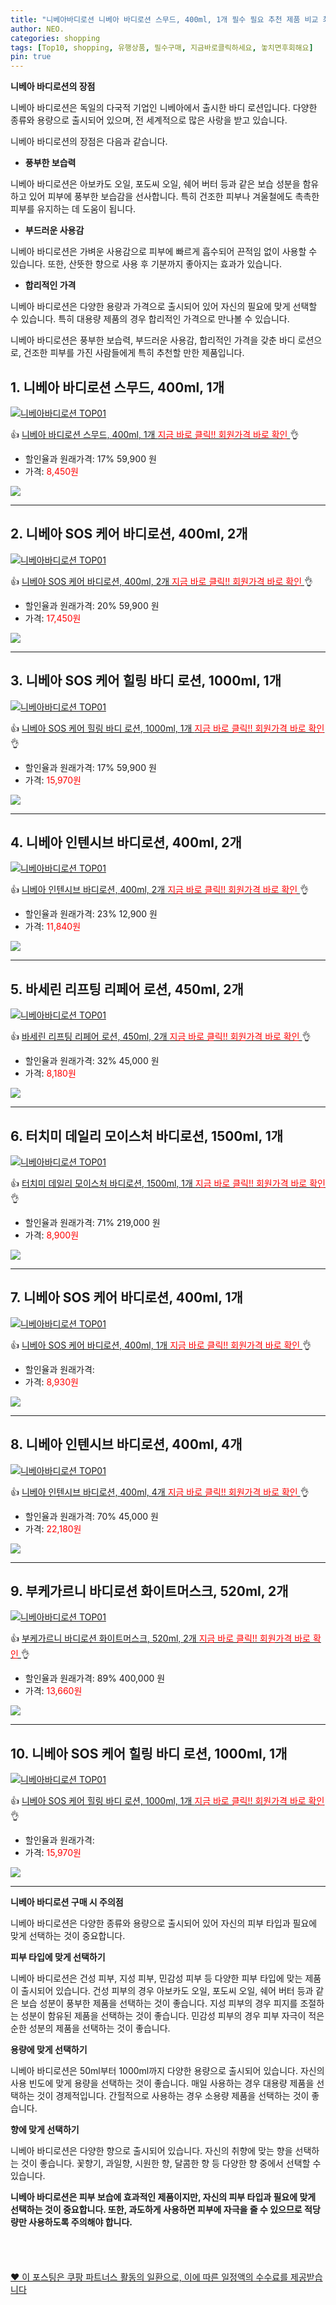 ```yaml
---
title: "니베아바디로션 니베아 바디로션 스무드, 400ml, 1개 필수 필요 추천 제품 비교 최저 가격 비교 장점 구매 후기 구매평"
author: NEO.
categories: shopping
tags: [Top10, shopping, 유행상품, 필수구매, 지금바로클릭하세요, 놓치면후회해요]
pin: true
---
```

**니베아 바디로션의 장점**

니베아 바디로션은 독일의 다국적 기업인 니베아에서 출시한 바디 로션입니다. 다양한 종류와 용량으로 출시되어 있으며, 전 세계적으로 많은 사랑을 받고 있습니다.

니베아 바디로션의 장점은 다음과 같습니다.

* **풍부한 보습력**

니베아 바디로션은 아보카도 오일, 포도씨 오일, 쉐어 버터 등과 같은 보습 성분을 함유하고 있어 피부에 풍부한 보습감을 선사합니다. 특히 건조한 피부나 겨울철에도 촉촉한 피부를 유지하는 데 도움이 됩니다.

* **부드러운 사용감**

니베아 바디로션은 가벼운 사용감으로 피부에 빠르게 흡수되어 끈적임 없이 사용할 수 있습니다. 또한, 산뜻한 향으로 사용 후 기분까지 좋아지는 효과가 있습니다.

* **합리적인 가격**

니베아 바디로션은 다양한 용량과 가격으로 출시되어 있어 자신의 필요에 맞게 선택할 수 있습니다. 특히 대용량 제품의 경우 합리적인 가격으로 만나볼 수 있습니다.

니베아 바디로션은 풍부한 보습력, 부드러운 사용감, 합리적인 가격을 갖춘 바디 로션으로, 건조한 피부를 가진 사람들에게 특히 추천할 만한 제품입니다.

   

## 1. 니베아 바디로션 스무드, 400ml, 1개

[![니베아바디로션 TOP01](https://thumbnail8.coupangcdn.com/thumbnails/remote/490x490ex/image/product/image/vendoritem/2019/01/28/3000062446/a1e33def-56c3-492c-b65b-3d50de28f167.jpg)](https://link.coupang.com/re/AFFSDP?lptag=AF3617701&subid=GithubCoopas&pageKey=48423&traceid=V0-153&itemId=117839&vendorItemId=3000062446)


👍 [니베아 바디로션 스무드, 400ml, 1개 <font color=red> 지금 바로 클릭!! 회원가격 바로 확인 </font> ](https://link.coupang.com/re/AFFSDP?lptag=AF3617701&subid=GithubCoopas&pageKey=48423&traceid=V0-153&itemId=117839&vendorItemId=3000062446) 👌 


- 할인율과 원래가격: 17%  59,900   원
- 가격: <span style='color:red'>8,450원</span>

[![](/discount_price.png)](https://link.coupang.com/re/AFFSDP?lptag=AF3617701&subid=GithubCoopas&pageKey=48423&traceid=V0-153&itemId=117839&vendorItemId=3000062446)

---


   

## 2. 니베아 SOS 케어 바디로션, 400ml, 2개

[![니베아바디로션 TOP01](https://thumbnail8.coupangcdn.com/thumbnails/remote/490x490ex/image/retail/images/8a270750-8165-4d47-ba83-28cbee3404bd5536940952339832703.png)](https://link.coupang.com/re/AFFSDP?lptag=AF3617701&subid=GithubCoopas&pageKey=168476614&traceid=V0-153&itemId=18014420291&vendorItemId=85169860794)


👍 [니베아 SOS 케어 바디로션, 400ml, 2개 <font color=red> 지금 바로 클릭!! 회원가격 바로 확인 </font> ](https://link.coupang.com/re/AFFSDP?lptag=AF3617701&subid=GithubCoopas&pageKey=168476614&traceid=V0-153&itemId=18014420291&vendorItemId=85169860794) 👌 


- 할인율과 원래가격: 20%  59,900   원
- 가격: <span style='color:red'>17,450원</span>

[![](/discount_price.png)](https://link.coupang.com/re/AFFSDP?lptag=AF3617701&subid=GithubCoopas&pageKey=168476614&traceid=V0-153&itemId=18014420291&vendorItemId=85169860794)

---


   

## 3. 니베아 SOS 케어 힐링 바디 로션, 1000ml, 1개

[![니베아바디로션 TOP01](https://thumbnail8.coupangcdn.com/thumbnails/remote/490x490ex/image/retail/images/2022/10/07/18/0/4305cb88-f314-40b0-8069-2b6f6a33ffb2.png)](https://link.coupang.com/re/AFFSDP?lptag=AF3617701&subid=GithubCoopas&pageKey=7757878085&traceid=V0-153&itemId=16204002178&vendorItemId=83398528652)


👍 [니베아 SOS 케어 힐링 바디 로션, 1000ml, 1개 <font color=red> 지금 바로 클릭!! 회원가격 바로 확인 </font> ](https://link.coupang.com/re/AFFSDP?lptag=AF3617701&subid=GithubCoopas&pageKey=7757878085&traceid=V0-153&itemId=16204002178&vendorItemId=83398528652) 👌 


- 할인율과 원래가격: 17%  59,900   원
- 가격: <span style='color:red'>15,970원</span>

[![](/discount_price.png)](https://link.coupang.com/re/AFFSDP?lptag=AF3617701&subid=GithubCoopas&pageKey=7757878085&traceid=V0-153&itemId=16204002178&vendorItemId=83398528652)

---


   

## 4. 니베아 인텐시브 바디로션, 400ml, 2개

[![니베아바디로션 TOP01](https://thumbnail9.coupangcdn.com/thumbnails/remote/490x490ex/image/retail/images/1c30da56-8203-43c2-ad9b-50f2b12686992841842338832870184.png)](https://link.coupang.com/re/AFFSDP?lptag=AF3617701&subid=GithubCoopas&pageKey=48392&traceid=V0-153&itemId=6329670&vendorItemId=85322709854)


👍 [니베아 인텐시브 바디로션, 400ml, 2개 <font color=red> 지금 바로 클릭!! 회원가격 바로 확인 </font> ](https://link.coupang.com/re/AFFSDP?lptag=AF3617701&subid=GithubCoopas&pageKey=48392&traceid=V0-153&itemId=6329670&vendorItemId=85322709854) 👌 


- 할인율과 원래가격: 23%  12,900   원
- 가격: <span style='color:red'>11,840원</span>

[![](/discount_price.png)](https://link.coupang.com/re/AFFSDP?lptag=AF3617701&subid=GithubCoopas&pageKey=48392&traceid=V0-153&itemId=6329670&vendorItemId=85322709854)

---


   

## 5. 바세린 리프팅 리페어 로션, 450ml, 2개

[![니베아바디로션 TOP01](https://thumbnail9.coupangcdn.com/thumbnails/remote/490x490ex/image/retail/images/6356249828395615-bdc5df76-b9b2-4fb1-88f0-557730f689a4.jpg)](https://link.coupang.com/re/AFFSDP?lptag=AF3617701&subid=GithubCoopas&pageKey=6279468671&traceid=V0-153&itemId=17910175309&vendorItemId=85072862512)


👍 [바세린 리프팅 리페어 로션, 450ml, 2개 <font color=red> 지금 바로 클릭!! 회원가격 바로 확인 </font> ](https://link.coupang.com/re/AFFSDP?lptag=AF3617701&subid=GithubCoopas&pageKey=6279468671&traceid=V0-153&itemId=17910175309&vendorItemId=85072862512) 👌 


- 할인율과 원래가격: 32%  45,000   원
- 가격: <span style='color:red'>8,180원</span>

[![](/discount_price.png)](https://link.coupang.com/re/AFFSDP?lptag=AF3617701&subid=GithubCoopas&pageKey=6279468671&traceid=V0-153&itemId=17910175309&vendorItemId=85072862512)

---


   

## 6. 터치미 데일리 모이스처 바디로션, 1500ml, 1개

[![니베아바디로션 TOP01](https://thumbnail6.coupangcdn.com/thumbnails/remote/490x490ex/image/rs_quotation_api/vhgi096b/6323da2a4a7a42228bee0929f51eba65.jpg)](https://link.coupang.com/re/AFFSDP?lptag=AF3617701&subid=GithubCoopas&pageKey=6058879152&traceid=V0-153&itemId=10456980721&vendorItemId=77738781733)


👍 [터치미 데일리 모이스처 바디로션, 1500ml, 1개 <font color=red> 지금 바로 클릭!! 회원가격 바로 확인 </font> ](https://link.coupang.com/re/AFFSDP?lptag=AF3617701&subid=GithubCoopas&pageKey=6058879152&traceid=V0-153&itemId=10456980721&vendorItemId=77738781733) 👌 


- 할인율과 원래가격: 71%  219,000   원
- 가격: <span style='color:red'>8,900원</span>

[![](/discount_price.png)](https://link.coupang.com/re/AFFSDP?lptag=AF3617701&subid=GithubCoopas&pageKey=6058879152&traceid=V0-153&itemId=10456980721&vendorItemId=77738781733)

---


   

## 7. 니베아 SOS 케어 바디로션, 400ml, 1개

[![니베아바디로션 TOP01](https://thumbnail10.coupangcdn.com/thumbnails/remote/490x490ex/image/retail/images/9529818969951621-6d81a28b-90db-431c-a74d-24a410e344da.jpg)](https://link.coupang.com/re/AFFSDP?lptag=AF3617701&subid=GithubCoopas&pageKey=168476614&traceid=V0-153&itemId=17804701797&vendorItemId=3000062438)


👍 [니베아 SOS 케어 바디로션, 400ml, 1개 <font color=red> 지금 바로 클릭!! 회원가격 바로 확인 </font> ](https://link.coupang.com/re/AFFSDP?lptag=AF3617701&subid=GithubCoopas&pageKey=168476614&traceid=V0-153&itemId=17804701797&vendorItemId=3000062438) 👌 


- 할인율과 원래가격: 
- 가격: <span style='color:red'>8,930원</span>

[![](/discount_price.png)](https://link.coupang.com/re/AFFSDP?lptag=AF3617701&subid=GithubCoopas&pageKey=168476614&traceid=V0-153&itemId=17804701797&vendorItemId=3000062438)

---


   

## 8. 니베아 인텐시브 바디로션, 400ml, 4개

[![니베아바디로션 TOP01](https://thumbnail8.coupangcdn.com/thumbnails/remote/490x490ex/image/retail/images/7fae9372-773b-4b49-8750-efd7089b57868061305533284638614.png)](https://link.coupang.com/re/AFFSDP?lptag=AF3617701&subid=GithubCoopas&pageKey=48392&traceid=V0-153&itemId=204295540&vendorItemId=85322712243)


👍 [니베아 인텐시브 바디로션, 400ml, 4개 <font color=red> 지금 바로 클릭!! 회원가격 바로 확인 </font> ](https://link.coupang.com/re/AFFSDP?lptag=AF3617701&subid=GithubCoopas&pageKey=48392&traceid=V0-153&itemId=204295540&vendorItemId=85322712243) 👌 


- 할인율과 원래가격: 70%  45,000   원
- 가격: <span style='color:red'>22,180원</span>

[![](/discount_price.png)](https://link.coupang.com/re/AFFSDP?lptag=AF3617701&subid=GithubCoopas&pageKey=48392&traceid=V0-153&itemId=204295540&vendorItemId=85322712243)

---


   

## 9. 부케가르니 바디로션 화이트머스크, 520ml, 2개

[![니베아바디로션 TOP01](https://thumbnail6.coupangcdn.com/thumbnails/remote/490x490ex/image/retail/images/1153193829313569-29db5313-c8c9-4827-921f-b5fceb4eb391.jpg)](https://link.coupang.com/re/AFFSDP?lptag=AF3617701&subid=GithubCoopas&pageKey=7078257726&traceid=V0-153&itemId=20051253780&vendorItemId=4219509635)


👍 [부케가르니 바디로션 화이트머스크, 520ml, 2개 <font color=red> 지금 바로 클릭!! 회원가격 바로 확인 </font> ](https://link.coupang.com/re/AFFSDP?lptag=AF3617701&subid=GithubCoopas&pageKey=7078257726&traceid=V0-153&itemId=20051253780&vendorItemId=4219509635) 👌 


- 할인율과 원래가격: 89%  400,000   원
- 가격: <span style='color:red'>13,660원</span>

[![](/discount_price.png)](https://link.coupang.com/re/AFFSDP?lptag=AF3617701&subid=GithubCoopas&pageKey=7078257726&traceid=V0-153&itemId=20051253780&vendorItemId=4219509635)

---


   

## 10. 니베아 SOS 케어 힐링 바디 로션, 1000ml, 1개

[![니베아바디로션 TOP01](https://thumbnail8.coupangcdn.com/thumbnails/remote/490x490ex/image/retail/images/2022/10/07/18/0/4305cb88-f314-40b0-8069-2b6f6a33ffb2.png)](https://link.coupang.com/re/AFFSDP?lptag=AF3617701&subid=GithubCoopas&pageKey=7757878085&traceid=V0-153&itemId=16204002178&vendorItemId=83398528652)


👍 [니베아 SOS 케어 힐링 바디 로션, 1000ml, 1개 <font color=red> 지금 바로 클릭!! 회원가격 바로 확인 </font> ](https://link.coupang.com/re/AFFSDP?lptag=AF3617701&subid=GithubCoopas&pageKey=7757878085&traceid=V0-153&itemId=16204002178&vendorItemId=83398528652) 👌 


- 할인율과 원래가격: 
- 가격: <span style='color:red'>15,970원</span>

[![](/discount_price.png)](https://link.coupang.com/re/AFFSDP?lptag=AF3617701&subid=GithubCoopas&pageKey=7757878085&traceid=V0-153&itemId=16204002178&vendorItemId=83398528652)

---
**니베아 바디로션 구매 시 주의점**

니베아 바디로션은 다양한 종류와 용량으로 출시되어 있어 자신의 피부 타입과 필요에 맞게 선택하는 것이 중요합니다.

**피부 타입에 맞게 선택하기**

니베아 바디로션은 건성 피부, 지성 피부, 민감성 피부 등 다양한 피부 타입에 맞는 제품이 출시되어 있습니다. 건성 피부의 경우 아보카도 오일, 포도씨 오일, 쉐어 버터 등과 같은 보습 성분이 풍부한 제품을 선택하는 것이 좋습니다. 지성 피부의 경우 피지를 조절하는 성분이 함유된 제품을 선택하는 것이 좋습니다. 민감성 피부의 경우 피부 자극이 적은 순한 성분의 제품을 선택하는 것이 좋습니다.

**용량에 맞게 선택하기**

니베아 바디로션은 50ml부터 1000ml까지 다양한 용량으로 출시되어 있습니다. 자신의 사용 빈도에 맞게 용량을 선택하는 것이 좋습니다. 매일 사용하는 경우 대용량 제품을 선택하는 것이 경제적입니다. 간헐적으로 사용하는 경우 소용량 제품을 선택하는 것이 좋습니다.

**향에 맞게 선택하기**

니베아 바디로션은 다양한 향으로 출시되어 있습니다. 자신의 취향에 맞는 향을 선택하는 것이 좋습니다. 꽃향기, 과일향, 시원한 향, 달콤한 향 등 다양한 향 중에서 선택할 수 있습니다.

**니베아 바디로션은 피부 보습에 효과적인 제품이지만, 자신의 피부 타입과 필요에 맞게 선택하는 것이 중요합니다. 또한, 과도하게 사용하면 피부에 자극을 줄 수 있으므로 적당량만 사용하도록 주의해야 합니다.**<br><br><br><br><br> [ ❤  이 포스팅은 쿠팡 파트너스 활동의 일환으로, 이에 따른 일정액의 수수료를 제공받습니다](https://link.coupang.com/a/bcEFyh)